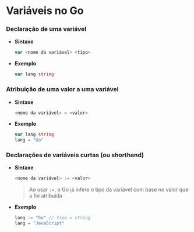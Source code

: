 # Variáveis no Go

### Declaração de uma variável

* **Sintaxe**

  ```go
  var <nome da variável> <tipo>
  ```

* **Exemplo**

  ```go
  var lang string
  ```

### Atribuição de uma valor a uma variável

* **Sintaxe**

  ```go
  <nome da variável> = <valor>
  ```

* **Exemplo**

  ```go
  var lang string
  lang = "Go"
  ```

### Declarações de variáveis curtas (ou shorthand)

* **Sintaxe**

  ```go
  <nome da variável> := <valor>
  ```

  > Ao usar `:=`, o Go já infere o tipo da variável com base no valor que a foi atribuída

* **Exemplo**

  ```go
  lang := "Go" // tipo = string
  lang = "JavaScript"
  ```
